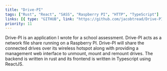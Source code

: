 ```yaml
---
title: "Drive-PI"
tags: ["Rust", "React", "SASS", "Raspberry PI", "HTTP", "TypeScript"]
links: [{ type: "GITHUB", link: "https://github.com/jacobtread/Drive-PI" }]
priority: 11
---
```


Drive-PI is an application I wrote for a school assessment. Drive-PI acts as a network file share running on a Raspberry PI. Drive-PI will share the connected drives over its wireless hotspot along with providing a management web interface to unmount, mount and remount drives. The backend is written in rust and its frontend is written in Typescript using ReactJS.
